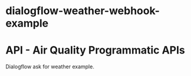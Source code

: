 # dialogflow-weather-webhook-example
# API - Air Quality Programmatic APIs
Dialogflow ask for weather example.
